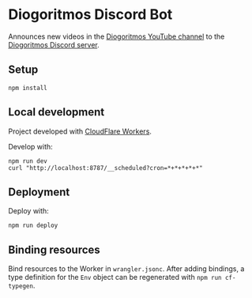 # Diogoritmos Discord Bot

Announces new videos in the [Diogoritmos YouTube channel](https://www.youtube.com/@diogoritmos) to the [Diogoritmos Discord server](https://discord.gg/diogoritmos).

## Setup

```
npm install
```

## Local development

Project developed with [CloudFlare Workers](https://developers.cloudflare.com/workers/).

Develop with:

```
npm run dev
curl "http://localhost:8787/__scheduled?cron=*+*+*+*+*"
```

## Deployment

Deploy with:

```
npm run deploy
```

## Binding resources

Bind resources to the Worker in `wrangler.jsonc`. After adding bindings, a type definition for the `Env` object can be regenerated with `npm run cf-typegen`.

